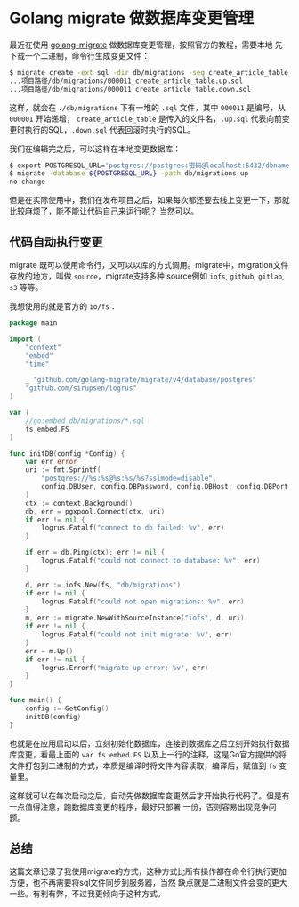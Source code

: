 # Golang migrate 做数据库变更管理

最近在使用 [golang-migrate](https://github.com/golang-migrate/migrate) 做数据库变更管理，按照官方的教程，需要本地
先下载一个二进制，命令行生成变更文件：

```bash
$ migrate create -ext sql -dir db/migrations -seq create_article_table
...项目路径/db/migrations/000011_create_article_table.up.sql
...项目路径/db/migrations/000011_create_article_table.down.sql
```

这样，就会在 `./db/migrations` 下有一堆的 `.sql` 文件，其中 `000011` 是编号，从 `000001` 开始递增，
`create_article_table` 是传入的文件名，`.up.sql` 代表向前变更时执行的SQL，`.down.sql` 代表回滚时执行的SQL。

我们在编辑完之后，可以这样在本地变更数据库：

```bash
$ export POSTGRESQL_URL='postgres://postgres:密码@localhost:5432/dbname?sslmode=disable'
$ migrate -database ${POSTGRESQL_URL} -path db/migrations up
no change
```

但是在实际使用中，我们在发布项目之后，如果每次都还要去线上变更一下，那就比较麻烦了，能不能让代码自己来运行呢？
当然可以。

## 代码自动执行变更

migrate 既可以使用命令行，又可以以库的方式调用。migrate中，migration文件存放的地方，叫做 `source`，migrate支持多种
source例如 `iofs`, `github`, `gitlab`, `s3` 等等。

我想使用的就是官方的 `io/fs`：

```go
package main

import (
    "context"
    "embed"
    "time"

    _ "github.com/golang-migrate/migrate/v4/database/postgres"
    "github.com/sirupsen/logrus"
)

var (
    //go:embed db/migrations/*.sql
    fs embed.FS
)

func initDB(config *Config) {
    var err error
    uri := fmt.Sprintf(
        "postgres://%s:%s@%s:%s/%s?sslmode=disable",
        config.DBUser, config.DBPassword, config.DBHost, config.DBPort, config.DBName,
    )
    ctx := context.Background()
    db, err = pgxpool.Connect(ctx, uri)
    if err != nil {
        logrus.Fatalf("connect to db failed: %v", err)
    }

    if err = db.Ping(ctx); err != nil {
        logrus.Fatalf("could not connect to database: %v", err)
    }

    d, err := iofs.New(fs, "db/migrations")
    if err != nil {
        logrus.Fatalf("could not open migrations: %v", err)
    }
    m, err := migrate.NewWithSourceInstance("iofs", d, uri)
    if err != nil {
        logrus.Fatalf("could not init migrate: %v", err)
    }
    err = m.Up()
    if err != nil {
        logrus.Errorf("migrate up error: %v", err)
    }
}

func main() {
    config := GetConfig()
    initDB(config)
}
```

也就是在应用启动以后，立刻初始化数据库，连接到数据库之后立刻开始执行数据库变更，看最上面的 `var fs embed.FS`
以及上一行的注释，这是Go官方提供的将文件打包到二进制的方式，本质是编译时将文件内容读取，编译后，赋值到 `fs` 变量里。

这样就可以在每次启动之后，自动先做数据库变更然后才开始执行代码了。但是有一点值得注意，跑数据库变更的程序，最好只部署
一份，否则容易出现竞争问题。

## 总结

这篇文章记录了我使用migrate的方式，这种方式比所有操作都在命令行执行更加方便，也不再需要将sql文件同步到服务器，当然
缺点就是二进制文件会变的更大一些。有利有弊，不过我更倾向于这种方式。
